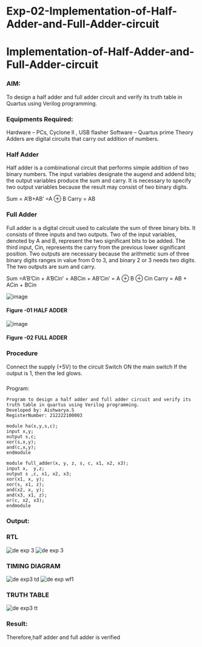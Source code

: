 # Exp-02-Implementation-of-Half-Adder-and-Full-Adder-circuit

# Implementation-of-Half-Adder-and-Full-Adder-circuit
### AIM:
To design a half adder and full adder circuit and verify its truth table in Quartus using Verilog programming.

### Equipments Required:
Hardware – PCs, Cyclone II , USB flasher
Software – Quartus prime
Theory
Adders are digital circuits that carry out addition of numbers.

### Half Adder
Half adder is a combinational circuit that performs simple addition of two binary numbers. The input variables designate the augend and addend bits; the output variables produce the sum and carry. It is necessary to specify two output variables because the result may consist of two binary digits.

Sum = A’B+AB’ =A ⊕ B Carry = AB

### Full Adder
Full adder is a digital circuit used to calculate the sum of three binary bits. It consists of three inputs and two outputs. Two of the input variables, denoted by A and B, represent the two significant bits to be added. The third input, Cin, represents the carry from the previous lower significant position. Two outputs are necessary because the arithmetic sum of three binary digits ranges in value from 0 to 3, and binary 2 or 3 needs two digits. The two outputs are sum and carry.

Sum =A’B’Cin + A’BCin’ + ABCin + AB’Cin’ = A ⊕ B ⊕ Cin Carry = AB + ACin + BCin

 ![image](https://user-images.githubusercontent.com/36288975/163552156-a13e5a56-c638-4110-97d9-8896907c8d25.png)

#### Figure -01 HALF ADDER 


![image](https://user-images.githubusercontent.com/36288975/163552057-b3547877-6d07-45b4-b7e0-bcfebfad9e1d.png)

#### Figure -02 FULL ADDER 

### Procedure

Connect the supply (+5V) to the circuit
Switch ON the main switch
If the output is 1, then the led glows.
### 
Program:

```
Program to design a half adder and full adder circuit and verify its truth table in quartus using Verilog programming.
Developed by: Aishwarya.S
RegisterNumber: 212222100003

module ha(x,y,s,c);
input x,y;
output s,c;
xor(s,x,y);
and(c,x,y);
endmodule

module full_adder(x, y, z, s, c, x1, x2, x3);
input x,  y,z;
output s ,c, x1, x2, x3;
xor(x1, x, y);
xor(s, x1, z);
and(x2, x, y);
and(x3, x1, z);
or(c, x2, x3);
endmodule
```


### Output:
### RTL
![de exp 3 ](https://user-images.githubusercontent.com/121418444/232856532-b831cbc1-33f3-4d65-a125-d5e5f6df8f29.png)
![de exp 3](https://user-images.githubusercontent.com/121418444/232956381-d1cb7dc8-7c60-47e0-ac44-3acd93e24137.png)

### TIMING DIAGRAM
![de exp3 td](https://user-images.githubusercontent.com/121418444/232856729-3b9025a8-342a-44d6-ab78-38d14782a5f9.png)
![de exp wf1](https://user-images.githubusercontent.com/121418444/232956501-e9b9cca6-e516-4338-a103-e8b8906d73ae.png)


### TRUTH TABLE 
![de exp3 tt](https://user-images.githubusercontent.com/121418444/232856995-e7c3449b-1115-4cc8-833f-8e31db7684c2.png)


### Result:
Therefore,half adder and full adder is verified
